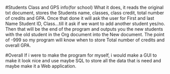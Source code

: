 #Students Class and GPS info(for school)
What it does, it reads the original txt document, stores the Students name, classes, class credit, total number of credits and GPA.
Once that done it will ask the user for First and last Name Student ID, Class...till it ask if we want to add another student yes/no.
Then that will be the end of the program and outputs you the new students with the old student in the Org document into the New document.
The point of -999 so my program will know when to store Total number of credits and overall GPA.

#Overall
If i were to make the program for myself, i would make a GUI to make it look nice and use maybe SQL to store all the data that is need and maybe make it a Web application.
